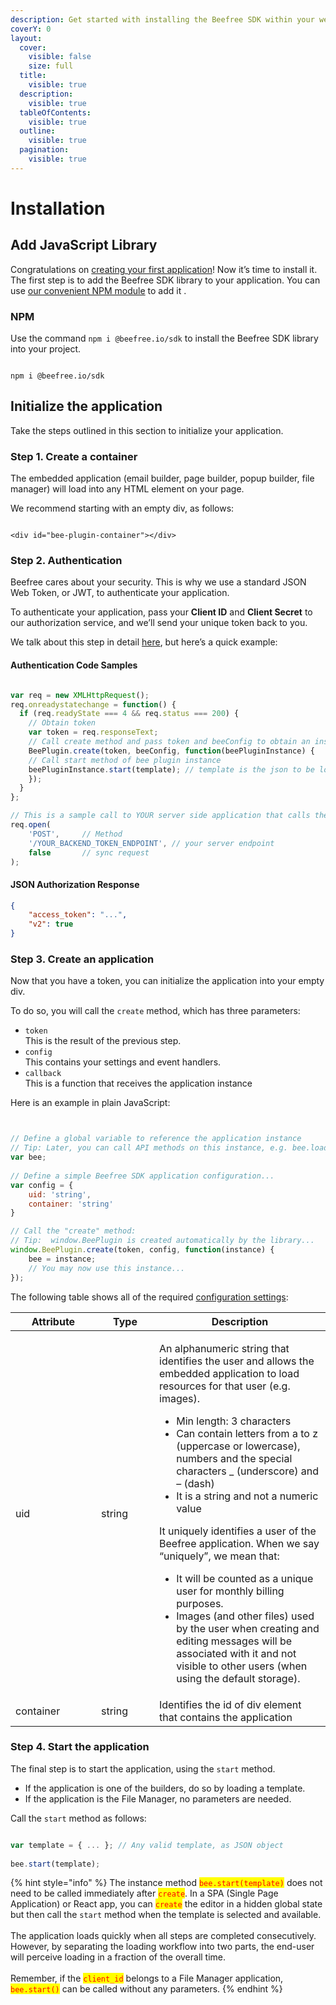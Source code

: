 ```yaml
---
description: Get started with installing the Beefree SDK within your web application.
coverY: 0
layout:
  cover:
    visible: false
    size: full
  title:
    visible: true
  description:
    visible: true
  tableOfContents:
    visible: true
  outline:
    visible: true
  pagination:
    visible: true
---
```


# Installation

## Add JavaScript Library <a href="#add-javascript-library" id="add-javascript-library"></a>

Congratulations on [creating your first application](../create-an-application.md)!  Now it’s time to install it. The first step is to add the Beefree SDK library to your application. You can use [our convenient NPM module](https://dam.beefree.io/beepluginwrapper) to add it .

### **NPM**

Use the command `npm i @beefree.io/sdk` to install the Beefree SDK library into your project.

```

npm i @beefree.io/sdk

```

## Initialize the application <a href="#initialize-the-application" id="initialize-the-application"></a>

Take the steps outlined in this section to initialize your application.

### Step 1. Create a container

The embedded application (email builder, page builder, popup builder, file manager) will load into any HTML element on your page.

We recommend starting with an empty div, as follows:

```markup

<div id="bee-plugin-container"></div>

```

### Step 2. Authentication

Beefree cares about your security. This is why we use a standard JSON Web Token, or JWT, to authenticate your application.

To authenticate your application, pass your **Client ID** and **Client Secret** to our authorization service, and we’ll send your unique token back to you.

We talk about this step in detail [here](authorization-process-in-detail.md), but here’s a quick example:

#### Authentication Code Samples

```javascript

var req = new XMLHttpRequest();
req.onreadystatechange = function() {
  if (req.readyState === 4 && req.status === 200) {
    // Obtain token
    var token = req.responseText;
    // Call create method and pass token and beeConfig to obtain an instance of BEE Plugin
    BeePlugin.create(token, beeConfig, function(beePluginInstance) {
	// Call start method of bee plugin instance
	beePluginInstance.start(template); // template is the json to be loaded in BEE
    });
  }
};

// This is a sample call to YOUR server side application that calls the loginV2 endpoint on BEE the side
req.open(
	'POST', 	// Method
	'/YOUR_BACKEND_TOKEN_ENDPOINT', // your server endpoint
	false 		// sync request
);
```

#### JSON Authorization Response

```json
{
    "access_token": "...",
    "v2": true
}
```

### Step 3. Create an application

Now that you have a token, you can initialize the application into your empty div.

To do so, you will call the `create` method, which has three parameters:

* `token`\
  This is the result of the previous step.
* `config`\
  This contains your settings and event handlers.
* `callback`\
  This is a function that receives the application instance

Here is an example in plain JavaScript:

```javascript


// Define a global variable to reference the application instance
// Tip: Later, you can call API methods on this instance, e.g. bee.load(template)
var bee;
 
// Define a simple Beefree SDK application configuration...
var config = {
    uid: 'string',
    container: 'string'
}

// Call the "create" method:
// Tip:  window.BeePlugin is created automatically by the library...
window.BeePlugin.create(token, config, function(instance) {
    bee = instance;
    // You may now use this instance...
});


```

The following table shows all of the required [configuration settings](configuration-parameters/):

<table><thead><tr><th width="121">Attribute</th><th width="77">Type</th><th>Description</th></tr></thead><tbody><tr><td>uid</td><td>string</td><td><p>An alphanumeric string that identifies the user and allows the embedded application to load resources for that user (e.g. images).</p><ul><li>Min length: 3 characters</li><li>Can contain letters from a to z (uppercase or lowercase), numbers and the special characters _ (underscore) and – (dash)</li><li>It is a string and not a numeric value</li></ul><p>It uniquely identifies a user of the Beefree application. When we say “uniquely”, we mean that:</p><ul><li>It will be counted as a unique user for monthly billing purposes.</li><li>Images (and other files) used by the user when creating and editing messages will be associated with it and not visible to other users (when using the default storage).</li></ul></td></tr><tr><td>container</td><td>string</td><td>Identifies the id of div element that contains the application</td></tr></tbody></table>

### Step 4. Start the application

The final step is to start the application, using the `start` method.

* If the application is one of the builders, do so by loading a template.
* If the application is the File Manager, no parameters are needed.

Call the `start` method as follows:

```javascript

var template = { ... }; // Any valid template, as JSON object
 
bee.start(template);

```

{% hint style="info" %}
The instance method <mark style="color:red;">`bee.start(template)`</mark> does not need to be called immediately after <mark style="color:red;">`create`</mark>. In a SPA (Single Page Application) or React app, you can <mark style="color:red;">`create`</mark> the editor in a hidden global state but then call the `start` method when the template is selected and available.\
\
The application loads quickly when all steps are completed consecutively. However, by separating the loading workflow into two parts, the end-user will perceive loading in a fraction of the overall time.\
\
Remember, if the <mark style="color:red;">`client_id`</mark> belongs to a File Manager application, <mark style="color:red;">`bee.start()`</mark> can be called without any parameters.
{% endhint %}

